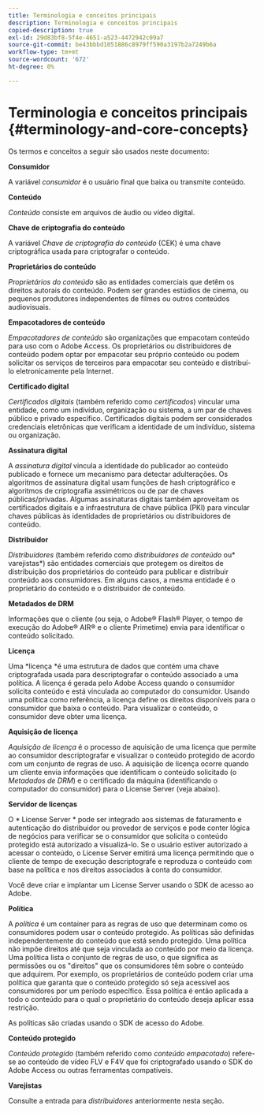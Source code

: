 ```yaml
---
title: Terminologia e conceitos principais
description: Terminologia e conceitos principais
copied-description: true
exl-id: 29d83bf8-5f4e-4651-a523-4472942c09a7
source-git-commit: be43bbbd1051886c8979ff590a3197b2a7249b6a
workflow-type: tm+mt
source-wordcount: '672'
ht-degree: 0%

---
```


# Terminologia e conceitos principais {#terminology-and-core-concepts}

Os termos e conceitos a seguir são usados neste documento:

**Consumidor**

A variável *consumidor* é o usuário final que baixa ou transmite conteúdo.

**Conteúdo**

*Conteúdo* consiste em arquivos de áudio ou vídeo digital.

**Chave de criptografia do conteúdo**

A variável *Chave de criptografia do conteúdo* (CEK) é uma chave criptográfica usada para criptografar o conteúdo.

**Proprietários do conteúdo**

*Proprietários do conteúdo* são as entidades comerciais que detêm os direitos autorais do conteúdo. Podem ser grandes estúdios de cinema, ou pequenos produtores independentes de filmes ou outros conteúdos audiovisuais.

**Empacotadores de conteúdo**

*Empacotadores de conteúdo* são organizações que empacotam conteúdo para uso com o Adobe Access. Os proprietários ou distribuidores de conteúdo podem optar por empacotar seu próprio conteúdo ou podem solicitar os serviços de terceiros para empacotar seu conteúdo e distribuí-lo eletronicamente pela Internet.

**Certificado digital**

*Certificados digitais* (também referido como *certificados*) vincular uma entidade, como um indivíduo, organização ou sistema, a um par de chaves público e privado específico. Certificados digitais podem ser considerados credenciais eletrônicas que verificam a identidade de um indivíduo, sistema ou organização.

**Assinatura digital**

A *assinatura digital* vincula a identidade do publicador ao conteúdo publicado e fornece um mecanismo para detectar adulterações. Os algoritmos de assinatura digital usam funções de hash criptográfico e algoritmos de criptografia assimétricos ou de par de chaves públicas/privadas. Algumas assinaturas digitais também aproveitam os certificados digitais e a infraestrutura de chave pública (PKI) para vincular chaves públicas às identidades de proprietários ou distribuidores de conteúdo.

**Distribuidor**

*Distribuidores* (também referido como *distribuidores de conteúdo* ou* varejistas*) são entidades comerciais que protegem os direitos de distribuição dos proprietários do conteúdo para publicar e distribuir conteúdo aos consumidores. Em alguns casos, a mesma entidade é o proprietário do conteúdo e o distribuidor de conteúdo.

**Metadados de DRM**

Informações que o cliente (ou seja, o Adobe® Flash® Player, o tempo de execução do Adobe® AIR® e o cliente Primetime) envia para identificar o conteúdo solicitado.

**Licença**

Uma *licença *é uma estrutura de dados que contém uma chave criptografada usada para descriptografar o conteúdo associado a uma política. A licença é gerada pelo Adobe Access quando o consumidor solicita conteúdo e está vinculada ao computador do consumidor. Usando uma política como referência, a licença define os direitos disponíveis para o consumidor que baixa o conteúdo. Para visualizar o conteúdo, o consumidor deve obter uma licença.

**Aquisição de licença**

*Aquisição de licença* é o processo de aquisição de uma licença que permite ao consumidor descriptografar e visualizar o conteúdo protegido de acordo com um conjunto de regras de uso. A aquisição de licença ocorre quando um cliente envia informações que identificam o conteúdo solicitado (o *Metadados de DRM*) e o certificado da máquina (identificando o computador do consumidor) para o License Server (veja abaixo).

**Servidor de licenças**

O * License Server * pode ser integrado aos sistemas de faturamento e autenticação do distribuidor ou provedor de serviços e pode conter lógica de negócios para verificar se o consumidor que solicita o conteúdo protegido está autorizado a visualizá-lo. Se o usuário estiver autorizado a acessar o conteúdo, o License Server emitirá uma licença permitindo que o cliente de tempo de execução descriptografe e reproduza o conteúdo com base na política e nos direitos associados à conta do consumidor.

Você deve criar e implantar um License Server usando o SDK de acesso ao Adobe.

**Política**

A *política* é um container para as regras de uso que determinam como os consumidores podem usar o conteúdo protegido. As políticas são definidas independentemente do conteúdo que está sendo protegido. Uma política não impõe direitos até que seja vinculada ao conteúdo por meio da licença. Uma política lista o conjunto de regras de uso, o que significa as permissões ou os &quot;direitos&quot; que os consumidores têm sobre o conteúdo que adquirem. Por exemplo, os proprietários de conteúdo podem criar uma política que garanta que o conteúdo protegido só seja acessível aos consumidores por um período específico. Essa política é então aplicada a todo o conteúdo para o qual o proprietário do conteúdo deseja aplicar essa restrição.

As políticas são criadas usando o SDK de acesso do Adobe.

**Conteúdo protegido**

*Conteúdo protegido* (também referido como *conteúdo empacotado*) refere-se ao conteúdo de vídeo FLV e F4V que foi criptografado usando o SDK do Adobe Access ou outras ferramentas compatíveis.

**Varejistas**

Consulte a entrada para *distribuidores* anteriormente nesta seção.
